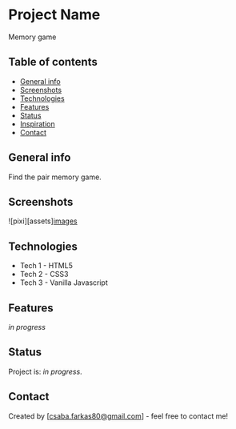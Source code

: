 # Project Name
Memory game

## Table of contents
* [General info](#general-info)
* [Screenshots](#screenshots)
* [Technologies](#technologies)
* [Features](#features)
* [Status](#status)
* [Inspiration](#inspiration)
* [Contact](#contact)

## General info
Find the pair memory game.

## Screenshots
![pixi][assets][images](screenshot.png)

## Technologies
* Tech 1 - HTML5
* Tech 2 - CSS3
* Tech 3 - Vanilla Javascript

## Features
_in progress_

## Status
Project is: _in progress_.

## Contact
Created by [csaba.farkas80@gmail.com] - feel free to contact me!

